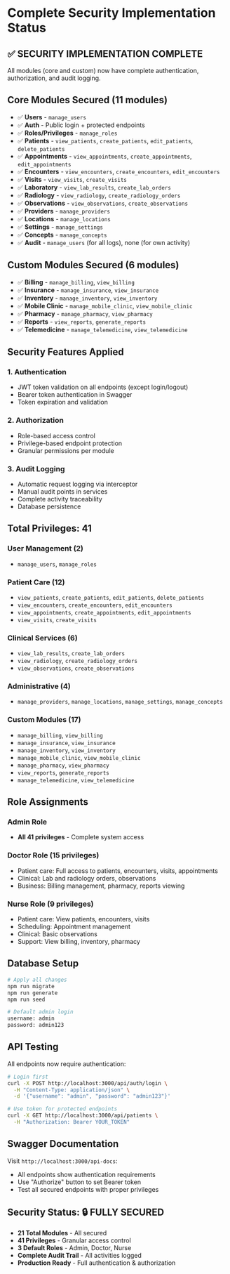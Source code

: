# Complete Security Implementation Status

## ✅ SECURITY IMPLEMENTATION COMPLETE

All modules (core and custom) now have complete authentication, authorization, and audit logging.

## Core Modules Secured (11 modules)
- ✅ **Users** - `manage_users`
- ✅ **Auth** - Public login + protected endpoints
- ✅ **Roles/Privileges** - `manage_roles`
- ✅ **Patients** - `view_patients`, `create_patients`, `edit_patients`, `delete_patients`
- ✅ **Appointments** - `view_appointments`, `create_appointments`, `edit_appointments`
- ✅ **Encounters** - `view_encounters`, `create_encounters`, `edit_encounters`
- ✅ **Visits** - `view_visits`, `create_visits`
- ✅ **Laboratory** - `view_lab_results`, `create_lab_orders`
- ✅ **Radiology** - `view_radiology`, `create_radiology_orders`
- ✅ **Observations** - `view_observations`, `create_observations`
- ✅ **Providers** - `manage_providers`
- ✅ **Locations** - `manage_locations`
- ✅ **Settings** - `manage_settings`
- ✅ **Concepts** - `manage_concepts`
- ✅ **Audit** - `manage_users` (for all logs), none (for own activity)

## Custom Modules Secured (6 modules)
- ✅ **Billing** - `manage_billing`, `view_billing`
- ✅ **Insurance** - `manage_insurance`, `view_insurance`
- ✅ **Inventory** - `manage_inventory`, `view_inventory`
- ✅ **Mobile Clinic** - `manage_mobile_clinic`, `view_mobile_clinic`
- ✅ **Pharmacy** - `manage_pharmacy`, `view_pharmacy`
- ✅ **Reports** - `view_reports`, `generate_reports`
- ✅ **Telemedicine** - `manage_telemedicine`, `view_telemedicine`

## Security Features Applied

### 1. Authentication
- JWT token validation on all endpoints (except login/logout)
- Bearer token authentication in Swagger
- Token expiration and validation

### 2. Authorization
- Role-based access control
- Privilege-based endpoint protection
- Granular permissions per module

### 3. Audit Logging
- Automatic request logging via interceptor
- Manual audit points in services
- Complete activity traceability
- Database persistence

## Total Privileges: 41

### User Management (2)
- `manage_users`, `manage_roles`

### Patient Care (12)
- `view_patients`, `create_patients`, `edit_patients`, `delete_patients`
- `view_encounters`, `create_encounters`, `edit_encounters`
- `view_appointments`, `create_appointments`, `edit_appointments`
- `view_visits`, `create_visits`

### Clinical Services (6)
- `view_lab_results`, `create_lab_orders`
- `view_radiology`, `create_radiology_orders`
- `view_observations`, `create_observations`

### Administrative (4)
- `manage_providers`, `manage_locations`, `manage_settings`, `manage_concepts`

### Custom Modules (17)
- `manage_billing`, `view_billing`
- `manage_insurance`, `view_insurance`
- `manage_inventory`, `view_inventory`
- `manage_mobile_clinic`, `view_mobile_clinic`
- `manage_pharmacy`, `view_pharmacy`
- `view_reports`, `generate_reports`
- `manage_telemedicine`, `view_telemedicine`

## Role Assignments

### Admin Role
- **All 41 privileges** - Complete system access

### Doctor Role (15 privileges)
- Patient care: Full access to patients, encounters, visits, appointments
- Clinical: Lab and radiology orders, observations
- Business: Billing management, pharmacy, reports viewing

### Nurse Role (9 privileges)
- Patient care: View patients, encounters, visits
- Scheduling: Appointment management
- Clinical: Basic observations
- Support: View billing, inventory, pharmacy

## Database Setup

```bash
# Apply all changes
npm run migrate
npm run generate
npm run seed

# Default admin login
username: admin
password: admin123
```

## API Testing

All endpoints now require authentication:
```bash
# Login first
curl -X POST http://localhost:3000/api/auth/login \
  -H "Content-Type: application/json" \
  -d '{"username": "admin", "password": "admin123"}'

# Use token for protected endpoints
curl -X GET http://localhost:3000/api/patients \
  -H "Authorization: Bearer YOUR_TOKEN"
```

## Swagger Documentation

Visit `http://localhost:3000/api-docs`:
- All endpoints show authentication requirements
- Use "Authorize" button to set Bearer token
- Test all secured endpoints with proper privileges

## Security Status: 🔒 FULLY SECURED

- **21 Total Modules** - All secured
- **41 Privileges** - Granular access control
- **3 Default Roles** - Admin, Doctor, Nurse
- **Complete Audit Trail** - All activities logged
- **Production Ready** - Full authentication & authorization